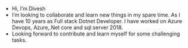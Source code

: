 -  Hi, I’m Divesh
-  I’m looking to collaborate and learn new things in my spare time. As I have 10 years as Full stack Dotnet Developer. I have worked on  Azure Devops, Azure,.Net core and sql server 2018.
-  Looking forward to contribute and learn myself for some challenging tasks.


